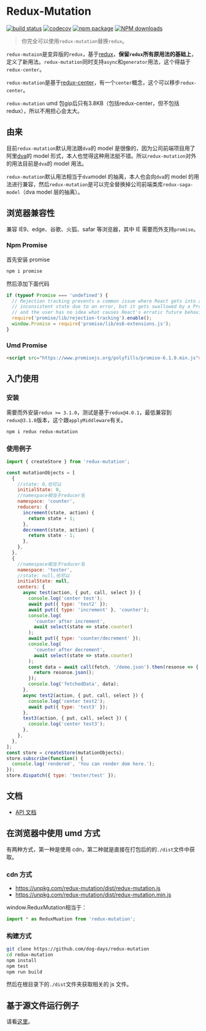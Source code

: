 # Redux-Mutation

[![build status](https://travis-ci.org/dog-days/redux-mutation.svg?branch=master)](https://travis-ci.org/dog-days/redux-mutation) [![codecov](https://codecov.io/gh/dog-days/redux-mutation/branch/master/graph/badge.svg)](https://codecov.io/gh/dog-days/redux-mutation) [![npm package](https://badge.fury.io/js/redux-mutation.svg)](https://www.npmjs.org/package/redux-mutation) [![NPM downloads](http://img.shields.io/npm/dm/redux-mutation.svg)](https://npmjs.org/package/redux-mutation)

> 你完全可以使用`redux-mutation`替换`redux`。

`redux-mutaion`是变异版的`redux`，基于[redux](https://redux.js.org/)，**保留`redux`所有原用法的基础上**，定义了新用法。`redux-mutation`同时支持`async`和`generator`用法，这个得益于`redux-center`。

`redux-mutation`是基于[redux-center](https://github.com/dog-days/redux-center)，有一个`center`概念，这个可以移步`redux-center`。

`redux-mutation` umd 包gip后只有3.8KB（包括redux-center，但不包括redux），所以不用担心会太大。

## 由来

目前`redux-mutation`默认用法跟`dva`的 model 是很像的，因为公司前端项目用了阿里[dva](https://github.com/dvajs/dva)的 model 形式，本人也觉得这种用法挺不错。所以`redux-mutation`对外的用法目前是`dva`的 model 用法。

`redux-mutation`默认用法相当于`dva`model 的抽离，本人也会向`dva`的 model 的用法进行兼容，然后`redux-mutation`是可以完全替换掉公司前端类库`redux-saga-model`（dva model 层的抽离）。

## 浏览器兼容性

兼容 IE9、edge、谷歌、火狐、safar 等浏览器，其中 IE 需要而外支持`promise`。

### Npm Promise

首先安装 promise

```sh
npm i promise
```

然后添加下面代码

```js
if (typeof Promise === 'undefined') {
  // Rejection tracking prevents a common issue where React gets into an
  // inconsistent state due to an error, but it gets swallowed by a Promise,
  // and the user has no idea what causes React's erratic future behavior.
  require('promise/lib/rejection-tracking').enable();
  window.Promise = require('promise/lib/es6-extensions.js');
}
```

### Umd Promise

```html
<script src="https://www.promisejs.org/polyfills/promise-6.1.0.min.js"></script>
```

## 入门使用

### 安装

需要而外安装`redux >= 3.1.0`，测试是基于`redux@4.0.1`，最低兼容到`redux@3.1.0`版本，这个跟`applyMiddleware`有关。

```sh
npm i redux redux-mutation
```

### 使用例子

```js
import { createStore } from 'redux-mutation';

const mutationObjects = [
  {
    //state: 0,也可以
    initialState: 0,
    //namespace相当于reducer名
    namespace: 'counter',
    reducers: {
      increment(state, action) {
        return state + 1;
      },
      decrement(state, action) {
        return state - 1;
      },
    },
  },
  {
    //namespace相当于reducer名
    namespace: 'tester',
    //state: null,也可以
    initialState: null,
    centers: {
      async test(action, { put, call, select }) {
        console.log('center test');
        await put({ type: 'test2' });
        await put({ type: 'increment' }, 'counter');
        console.log(
          'counter after increment',
          await select(state => state.counter)
        );
        await put({ type: 'counter/decrement' });
        console.log(
          'counter after decrement',
          await select(state => state.counter)
        );
        const data = await call(fetch, '/demo.json').then(resonse => {
          return resonse.json();
        });
        console.log('fetchedData', data);
      },
      async test2(action, { put, call, select }) {
        console.log('center test2');
        await put({ type: 'test3' });
      },
      test3(action, { put, call, select }) {
        console.log('center test3');
      },
    },
  },
];
const store = createStore(mutationObjects);
store.subscribe(function() {
  console.log('rendered', 'You can render dom here.');
});
store.dispatch({ type: 'tester/test' });
```

## 文档

- [API 文档](./API.md)

## 在浏览器中使用 umd 方式

有两种方式，第一种是使用 cdn，第二种就是直接在打包后的的`./dist`文件中获取。

### cdn 方式

- https://unpkg.com/redux-mutation/dist/redux-mutation.js
- https://unpkg.com/redux-mutation/dist/redux-mutation.min.js

window.ReduxMutation相当于：

```js
import * as ReduxMuation from 'redux-mutation';
```

### 构建方式

```sh
git clone https://github.com/dog-days/redux-mutation
cd redux-mutation
npm install
npm test
npm run build
```

然后在根目录下的`./dist`文件夹获取相关的 js 文件。

## 基于源文件运行例子

请看[这里](https://github.com/dog-days/redux-mutation/tree/master/examples)。
